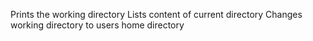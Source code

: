 Prints the working directory
Lists content of current directory
Changes working directory to users home directory
